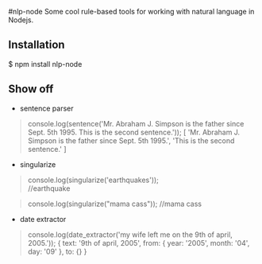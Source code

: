 #nlp-node
Some cool rule-based tools for working with natural language in Nodejs.


## Installation

 $ npm install nlp-node


## Show off
* sentence parser

>console.log(sentence('Mr. Abraham J. Simpson is the father since Sept. 5th 1995. This is the second sentence.'));
>[ 'Mr. Abraham J. Simpson is the father since Sept. 5th 1995.',
>  'This is the second sentence.' 
>]


* singularize

>console.log(singularize('earthquakes'));  
>//earthquake

>console.log(singularize("mama cass"));
>//mama cass

* date extractor

>console.log(date_extractor('my wife left me on the 9th of april, 2005.'));
>{ 
>  text: '9th of april, 2005',
>  from: { year: '2005', month: '04', day: '09' },
>  to: {} 
>}
